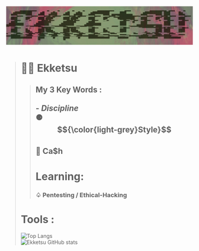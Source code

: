 # ![ekk dedsan ekketsu mrdedsan](images/ekketsu.jpg)

> # 🥷🏽 Ekketsu
>>## My 3 Key Words : <br> <br> - ***Discipline***  <br>⚈ **$${\color{light-grey}Style}$$** <br>💸 **Ca$h**
>><h1> Learning:</h1>
>><h3>♤ Pentesting / Ethical-Hacking</h3>
># Tools :
>![Top Langs](https://github-readme-stats.vercel.app/api/top-langs/?username=ekketsu\&layout=donut&theme=radical&bg_color=30,be5c6e,838a6e\&title_color=00000095&text_color=fffff095) <br>
>![Ekketsu GitHub stats](https://github-readme-stats.vercel.app/api?username=ekketsu&show_icons=true&theme=radical\&rank_icon=github&bg_color=30,be5c6e,838a6e\&title_color=00000095&text_color=fffff095)
